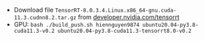 - Download file `TensorRT-8.0.3.4.Linux.x86_64-gnu.cuda-11.3.cudnn8.2.tar.gz` from [developer.nvidia.com/tensorrt](https://developer.nvidia.com/tensorrt)
- GPU: `bash ./build_push.sh hiennguyen9874 ubuntu20.04-py3.8-cuda11.3-v0.2 ubuntu20.04-py3.8-cuda11.3-tensorrt8.0-v0.2`
